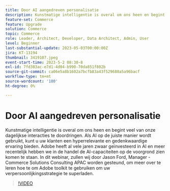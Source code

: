 ```yaml
---
title: Door AI aangedreven personalisatie
description: Kunstmatige intelligentie is overal om ons heen en begint veel van onze dagelijkse interacties te doordringen. Als AI op de juiste manier wordt gebruikt, kunt u uw klanten een hyperrelevante en gedenkwaardige ervaring bieden. Adobe heeft al vele jaren zwaar geïnvesteerd in AI en meer recentelijk hebben we in de handel de AI-capaciteiten op de voorgrond zien komen te staan. In dit webinar, zullen wij door Jason Ford, Manager - Commerce Solutions Consulting APAC worden gesteund, om meer over te leren hoe te om Adobe toolkit te gebruiken om uw verpersoonlijkingsstrategie te superladen.
feature-set: Commerce
feature: Upgrade
solution: Commerce
topic: Commerce
role: Leader, Architect, Developer, Data Architect, Admin, User
level: Beginner
last-substantial-update: 2023-05-03T00:00:00Z
jira: KT-13194
thumbnail: 3419107.jpeg
event-start-time: 2023-5-2 08:30-8
exl-id: 7fd383ac-e7d1-4d04-b990-70da851f802b
source-git-commit: ca06e5a8b1602a7bcfb83a43f529680a5a96bacf
workflow-type: tm+mt
source-wordcount: '180'
ht-degree: 0%

---
```


# Door AI aangedreven personalisatie

Kunstmatige intelligentie is overal om ons heen en begint veel van onze dagelijkse interacties te doordringen. Als AI op de juiste manier wordt gebruikt, kunt u uw klanten een hyperrelevante en gedenkwaardige ervaring bieden. Adobe heeft al vele jaren zwaar geïnvesteerd in AI en meer recentelijk hebben we in de handel de AI-capaciteiten op de voorgrond zien komen te staan. In dit webinar, zullen wij door Jason Ford, Manager - Commerce Solutions Consulting APAC worden gesteund, om meer over te leren hoe te om Adobe toolkit te gebruiken om uw verpersoonlijkingsstrategie te superladen.

>[!VIDEO](https://video.tv.adobe.com/v/3419107/?learn=on)

